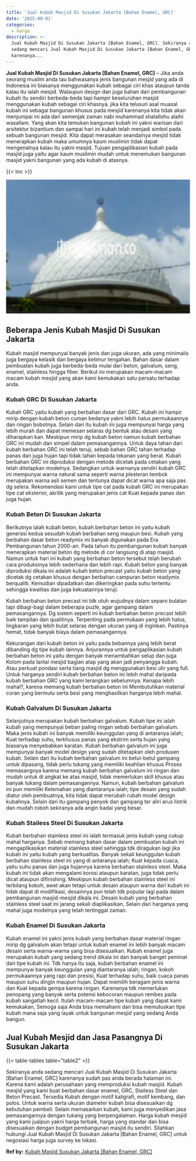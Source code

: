 ```yaml
---
title: 'Jual Kubah Masjid Di Susukan Jakarta [Bahan Enamel, GRC]'
date: '2025-09-01'
categories:
  - harga
description: >-
  Jual Kubah Masjid Di Susukan Jakarta [Bahan Enamel, GRC]. Sekiranya anda
  sedang mencari Jual Kubah Masjid Di Susukan Jakarta [Bahan Enamel, GRC]
  karenanya...
---
```


**Jual Kubah Masjid Di Susukan Jakarta \[Bahan Enamel, GRC\]** – Jika anda seorang muslim anda tau bahwasanya jenis bangunan mesjid yang ada di Indonesia ini biasanya menggunakan kubah sebagai ciri khas ataupun tanda kalau itu ialah mesjid. Walaupun design dan juga bahan dari pembangunan kubah itu sendiri berbeda-beda tapi hampir keseluruhan masjid menggunakan kubah sebagai ciri khasnya. jika kita telusuri asal muasal kubah ini sebagai bangunan khusus pada mesjid karenanya kita tidak akan menjumpai ini ada dari semenjak zaman nabi muhammad shalallohu alaihi wasallam. Yang akan kita temukan bangunan kubah ini yakni warisan dari arsitektur bizantium dan sampai hari ini kubah telah menjadi simbol pada sebuah bangunan mesjid. Kita dapat merasakan seandainya mesjid tidak menerapkan kubah maka umumnya kaum muslimin tidak dapat mengenalnya kalau itu yakni masjid. Tujuan pengaplikasian kubah pada masjid juga yaitu agar kaum muslimin mudah untuk menemukan bangunan masjid yakni bangunan yang ada kubah di atasnya.

{{< toc >}}

![Jual Kubah Masjid Di Susukan Jakarta [Bahan Enamel, GRC]](/images/jual-kubah-masjid-02.png)

## Beberapa Jenis Kubah Masjid Di Susukan Jakarta

Kubah masjid mempunyai banyak jenis dan juga ukuran, ada yang minimalis juga bergaya kelasik dan bergaya ketimur tengahan. Bahan dasar dalam pembuatan kubah juga berbeda-beda mulai dari beton, galvalum, seng, enamel, stainless hingga fiber. Berikut ini merupakan macam-macam macam kubah mesjid yang akan kami kemukakan satu persatu terhadap anda.

### Kubah GRC Di Susukan Jakarta

Kubah GRC yaitu kubah yang berbahan dasar dari GRC. Kubah ini hampir mirip dengan kubah beton cuman bedanya yakni lebih halus permukaannya dan ringan bobotnya. Selain dari itu kubah ini juga mempunyai harga yang lebih murah dan dapat memesan selaras dg bentuk atau desain yang diharapkan kan. Meskipun mirip dg kubah beton namun kubah berbahan GRC ini mudah dan simpel dalam pemasangannya. Untuk daya tahan dari kubah berbahan GRC ini telah teruji, sebab bahan GRC tahan terhadap panas dan juga hujan tapi tidak tahan kepada tekanan yang berat. Kubah berbahan GRC ini diproduksi dengan metode dicetak pada cetakan yang telah ditetapkan modelnya. Sedangkan untuk warnanya sendiri kubah GRC ini mempunyai warna natural sama seperti warna plesteran tembok merupakan warna asli semen dan tentunya dapat dicat warna apa saja pas dg selera. Rekomendasi kami untuk tipe cat pada kubah GRC ini merupakan tipe cat eksterior, akrilik yang merupakan jenis cat Kuat kepada panas dan juga hujan.

### Kubah Beton Di Susukan Jakarta

Berikutnya ialah kubah beton, kubah berbahan beton ini yaitu kubah generasi kedua sesudah kubah berbahan seng maupun besi. Kubah yang berbahan dasar beton readymix ini banyak digunakan pada Era Pembangunan tahun 2000-an. Pada tahun itu pembangunan kubah banyak menerapkan material beton dg metode di cor langsung di atap masjid. Namun untuk hari ini kubah yang berbahan beton tersebut telah berubah cara produksinya lebih sederhana dan lebih rapi. Kubah beton yang banyak diproduksi dikala ini adalah kubah beton precast yaitu kubah beton yang dicetak dg cetakan khusus dengan berbahan campuran beton readymix berqualiti. Kemudian dipadatkan dan dikeringkan pada suhu tertentu sehingga kwalitas dan juga kekuatannya teruji.

Kubah berbahan beton precast ini tdk utuh wujudnya dalam separo bulatan tapi dibagi-bagi dalam beberapa puzle, agar gampang dalam pemasangannya. Dg sistem seperti ini kubah berbahan beton precast lebih baik tampilan dan qualitinya. Terpenting pada permukaan yang lebih halus, lingkaran yang lebih bulat selaras dengan ukuran yang di inginkan. Pastinya hemat, tidak banyak biaya dalam pemasangannya.

Kekurangan dari kubah beton ini yaitu pada bebannya yang lebih berat dibanding dg tipe kubah lainnya. Anjurannya untuk pengaplikasian kubah berbahan beton ini yaitu dengan banyak menambahkan selup dan juga Kolom pada lantai mesjid bagian atap yang akan jadi penyangga kubah. Atau perkuat pondasi serta tiang masjid dg menggunakan besi ulir yang full. Untuk harganya sendiri kubah berbahan beton ini lebih mahal daripada kubah berbahan GRC yang kami terangkan sebelumnya. Kenapa lebih mahal?, karena memang kubah berbahan beton ini Membutuhkan material coran yang bermutu serta besi yang menghasilkan harganya lebih mahal.

### Kubah Galvalum Di Susukan Jakarta

Selanjutnya merupakan kubah berbahan galvalum. Kubah tipe ini ialah kubah yang mempunyai beban paling ringan sebab berbahan galvalum. Maka jenis kubah ini banyak memiliki keunggulan yang di antaranya ialah; Kuat terhadap suhu, terkhusus panas yang ekstrim serta hujan yang biasanya menyebabkan karatan. Kubah berbahan galvalum ini juga mempunyai banyak model design yang sudah ditetapkan oleh produsen kubah. Selain dari itu kubah berbahan galvalum ini betul-betul gampang untuk dipasang, tidak perlu tukang yang memiliki keahlian khusus Proses memasangnya karena memang kubah berbahan galvalum ini ringan dan mudah untuk di angkat ke atas masjid, tidak memerlukan skill khusus atau banyak tukang dalam pemasangannya. Namun, kubah berbahan galvalum ini pun memiliki Kelemahan yang diantaranya ialah; tipe desain yang sudah diatur oleh pembuatnya, kita tidak dapat merubah rubah model design kubahnya. Selain dari itu gampang penyok dan gampang ter aliri arus listrik dan mudah roboh sekiranya ada angin badai yang besar.

### Kubah Stailess Steel Di Susukan Jakarta

Kubah berbahan stainless steel ini ialah termasuk jenis kubah yang cukup mahal harganya. Sebab memang bahan dasar dalam pembuatan kubah ini mengaplikasikan material stainless steel sehingga tdk diragukan lagi jika kubah ini yaitu kubah yang berkualitas. Banyak sekali keunggulan kubah berbahan stainless steel ini yang di antaranya ialah; Kuat kepada cuaca, yaitu suhu panas dan juga hujannya karena berbahan stainless steel. Maka kubah ini tidak akan mengalami korosi ataupun karatan, juga tidak perlu dicat ataupun difinishing. Meskipun kubah berbahan stainless steel ini terbilang kokoh, awet akan tetapi untuk desain ataupun warna dari kubah ini tidak dapat di modifikasi, desainnya pun telah tdk popular lagi pada dalam pembangunan masjid-mesjid dikala ini. Desain kubah yang berbahan stainless steel saat ini jarang sekali diaplikasikan, Selain dari harganya yang mahal juga modelnya yang telah tertinggal zaman.

### Kubah Enamel Di Susukan Jakarta

Kubah enamel ini yakni jenis kubah yang berbahan dasar material ringan mirip dg galvalum akan tetapi untuk kubah enamel ini lebih banyak macam desain serta warna-warna yang bisa disesuaikan. Kubah enamel juga merupakan kubah yang sedang trend dikala ini dan banyak banget peminat dari tipe kubah ini. Tdk hanya itu saja, kubah berbahan enamel ini mempunyai banyak keunggulan yang diantaranya ialah; ringan, kokoh permukaannya yang rapi dan presisi, Kuat terhadap suhu, baik cuaca panas maupun suhu dingin maupun hujan. Dapat memilih beragam jenis warna dan Kuat kepada gempa karena ringan. Karenanya tdk memerlukan penopang yang banyak serta potensi kebocoran maupun rembes pada kubah sangatlah kecil. Itulah macam-macam tipe kubah yang dapat kami kemukakan, Semoga saja Anda bisa memahami dan bisa memutuskan tipe kubah mana saja yang layak untuk bangunan mesjid yang sedang Anda bangun.

## Jual Kubah Mesjid dan Jasa Pasangnya Di Susukan Jakarta

{{< table-tables table="table2" >}}

Sekiranya anda sedang mencari Jual Kubah Masjid Di Susukan Jakarta \[Bahan Enamel, GRC\] karenanya sudah pas anda berada halaman ini. Karena kami adalah perusahaan yang memproduksi kubah masjid. Kubah mesjid yang kami buat berbahan dasar enamel, GRC, Stailess Steel dan Beton Precast. Tersedia Kubah dengan motif kaligrafi, motif kembang, dan polos. Untuk warna serta ukuran diameter kubah bisa disesuaikan dg kebutuhan pembeli. Selain memasarkan kubah, kami juga menyedikan jasa pemasangannya dengan tukang yang berpengalaman. Harga kubah mesjid yang kami jualpun yakni harga terbaik, harga yang standar dan bisa disesuaikan dengan budget pembangunan masjid itu sendiri. Silahkan hubungi Jual Kubah Masjid Di Susukan Jakarta \[Bahan Enamel, GRC\] untuk negosiasi harga juga survey ke lokasi.

**Ref by:** [Kubah Masjid Susukan Jakarta [Bahan Enamel, GRC]](https://id.wikipedia.org/wiki/Kubah)

